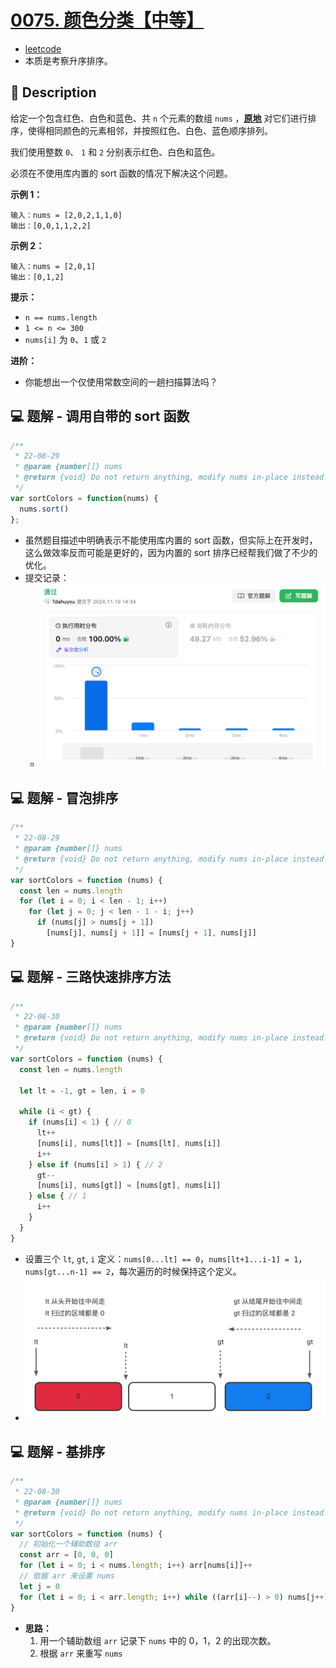# [0075. 颜色分类【中等】](https://github.com/Tdahuyou/leetcode/tree/main/0075.%20%E9%A2%9C%E8%89%B2%E5%88%86%E7%B1%BB%E3%80%90%E4%B8%AD%E7%AD%89%E3%80%91)

- [leetcode](https://leetcode.cn/problems/sort-colors)
- 本质是考察升序排序。

## 📝 Description

给定一个包含红色、白色和蓝色、共 `n` 个元素的数组 `nums` ，**[原地](https://baike.baidu.com/item/%E5%8E%9F%E5%9C%B0%E7%AE%97%E6%B3%95)** 对它们进行排序，使得相同颜色的元素相邻，并按照红色、白色、蓝色顺序排列。

我们使用整数 `0`、 `1` 和 `2` 分别表示红色、白色和蓝色。

必须在不使用库内置的 sort 函数的情况下解决这个问题。

**示例 1：**
```
输入：nums = [2,0,2,1,1,0]
输出：[0,0,1,1,2,2]
```

**示例 2：**
```
输入：nums = [2,0,1]
输出：[0,1,2]
```

**提示：**

- `n == nums.length`
- `1 <= n <= 300`
- `nums[i]` 为 `0`、`1` 或 `2`

**进阶：**

- 你能想出一个仅使用常数空间的一趟扫描算法吗？

## 💻 题解 - 调用自带的 sort 函数

```js
/**
 * 22-08-29
 * @param {number[]} nums
 * @return {void} Do not return anything, modify nums in-place instead.
 */
var sortColors = function(nums) {
  nums.sort()
};
```

- 虽然题目描述中明确表示不能使用库内置的 sort 函数，但实际上在开发时，这么做效率反而可能是更好的，因为内置的 sort 排序已经帮我们做了不少的优化。
- 提交记录：
  - ![](md-imgs/2024-11-10-14-35-56.png)

## 💻 题解 - 冒泡排序

```js
/**
 * 22-08-29
 * @param {number[]} nums
 * @return {void} Do not return anything, modify nums in-place instead.
 */
var sortColors = function (nums) {
  const len = nums.length
  for (let i = 0; i < len - 1; i++)
    for (let j = 0; j < len - 1 - i; j++)
      if (nums[j] > nums[j + 1])
        [nums[j], nums[j + 1]] = [nums[j + 1], nums[j]]
}
```

## 💻 题解 - 三路快速排序方法

```js
/**
 * 22-08-30
 * @param {number[]} nums
 * @return {void} Do not return anything, modify nums in-place instead.
 */
var sortColors = function (nums) {
  const len = nums.length

  let lt = -1, gt = len, i = 0

  while (i < gt) {
    if (nums[i] < 1) { // 0
      lt++
      [nums[i], nums[lt]] = [nums[lt], nums[i]]
      i++
    } else if (nums[i] > 1) { // 2
      gt--
      [nums[i], nums[gt]] = [nums[gt], nums[i]]
    } else { // 1
      i++
    }
  }
}
```

- 设置三个 `lt`, `gt`, `i` 定义：`nums[0...lt] == 0`，`nums[lt+1...i-1] = 1`，`nums[gt...n-1] == 2`，每次遍历的时候保持这个定义。
- ![](md-imgs/2024-11-10-14-49-54.png)

## 💻 题解 - 基排序

```js
/**
 * 22-08-30
 * @param {number[]} nums
 * @return {void} Do not return anything, modify nums in-place instead.
 */
var sortColors = function (nums) {
  // 初始化一个辅助数组 arr
  const arr = [0, 0, 0]
  for (let i = 0; i < nums.length; i++) arr[nums[i]]++
  // 依据 arr 来设置 nums
  let j = 0
  for (let i = 0; i < arr.length; i++) while ((arr[i]--) > 0) nums[j++] = i
}
```

- **思路：**
  1. 用一个辅助数组 `arr` 记录下 `nums` 中的 0，1，2 的出现次数。
  2. 根据 `arr` 来重写 `nums`
